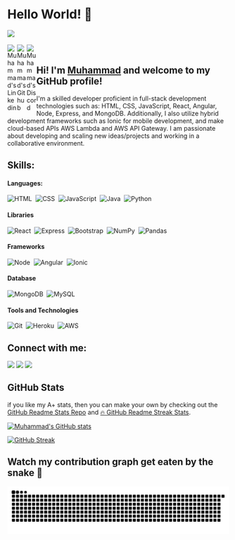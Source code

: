 # Hello World! 👋

<!-- <img alt="VISITORS" src="https://komarev.com/ghpvc/?username=alihxn23&style=flat&labelColor=red&logo=github&label=PROFILE+VIEWS&color=71caeb"/> -->

![](https://komarev.com/ghpvc/?username=alihxn23&label=PROFILE+VIEWS&color=71caeb&style=flat-square&labelColor=red&logo=github)

<a href="https://www.linkedin.com/in/alihxn23/">
  <img align="left" alt="Muhammad's Linkedin" width="22px" src="https://cdn.jsdelivr.net/npm/simple-icons@v3/icons/linkedin.svg" />
</a>
<a href="https://github.com/alihxn23">
  <img align="left" alt="Muhammad's Github" width="22px" src="https://cdn.jsdelivr.net/npm/simple-icons@v3/icons/github.svg" />
</a>
<a href="https://discordapp.com/users/887374732264095834">
  <img align="left" alt="Muhammad's Discord" width="22px" src="https://cdn.jsdelivr.net/npm/simple-icons@v3/icons/discord.svg" />
</a>  
<br />

## Hi! I'm [**Muhammad**](https://www.linkedin.com/in/alihxn23/) and welcome to my GitHub profile!

I'm a skilled developer proficient in full-stack development technologies such as: HTML, CSS, JavaScript, React, Angular, Node, Express, and MongoDB. Additionally, I also utilize hybrid development frameworks such as Ionic for mobile development, and make cloud-based APIs AWS Lambda and AWS API Gateway. I am passionate about developing and scaling new ideas/projects and working in a collaborative environment.

## Skills:

#### Languages:

![HTML](https://img.shields.io/badge/HTML-E34F26?style=for-the-badge&logo=HTML5&logoColor=white)&nbsp;
![CSS](https://img.shields.io/badge/CSS-1572B6?style=for-the-badge&logo=CSS3&logoColor=white)&nbsp;
![JavaScript](https://img.shields.io/badge/JavaScript-F0DB4F?style=for-the-badge&logo=JavaScript&logoColor=323330)&nbsp;
![Java](https://img.shields.io/badge/Java-f89820?style=for-the-badge&logo=java&logoColor=white)&nbsp;
![Python](https://img.shields.io/badge/Python-3776AB?style=for-the-badge&logo=python&logoColor=white)&nbsp;

#### Libraries

![React](https://img.shields.io/badge/React-61DAFB?style=for-the-badge&logo=React&logoColor=black)&nbsp;
![Express](https://img.shields.io/badge/Express-ececec?style=for-the-badge&logo=Express&logoColor=black)&nbsp;
![Bootstrap](https://img.shields.io/badge/Bootstrap-7952B3?style=for-the-badge&logo=Bootstrap&logoColor=white)&nbsp;
![NumPy](https://img.shields.io/badge/numpy-%23013243.svg?style=for-the-badge&logo=numpy&logoColor=white)&nbsp;
![Pandas](https://img.shields.io/badge/pandas-%23150458.svg?style=for-the-badge&logo=pandas&logoColor=white)&nbsp;

#### Frameworks

![Node](https://img.shields.io/badge/Node.JS-339933?style=for-the-badge&logo=Node.js&logoColor=black)&nbsp;
![Angular](https://img.shields.io/badge/Angular-DD0031?style=for-the-badge&logo=Angular&logoColor=white)&nbsp;
![Ionic](https://img.shields.io/badge/Ionic-3880FF?style=for-the-badge&logo=Ionic&logoColor=white)&nbsp;

#### Database

![MongoDB](https://img.shields.io/badge/MongoDB-47A248?style=for-the-badge&logo=mongoDB&logoColor=white)&nbsp;
![MySQL](https://img.shields.io/badge/MySQL-00000F?style=for-the-badge&logo=mysql&logoColor=white)&nbsp;

#### Tools and Technologies

![Git](https://img.shields.io/badge/GIT-E44C30?style=for-the-badge&logo=git&logoColor=white)&nbsp;
![Heroku](https://img.shields.io/badge/Heroku-430098?style=for-the-badge&logo=Heroku&logoColor=white)&nbsp;
![AWS](https://img.shields.io/badge/Amazon_AWS-232F3E?style=for-the-badge&logo=amazon-aws&logoColor=orange)&nbsp;

## Connect with me:

<p align = "center">

[<img src ="https://img.shields.io/badge/website-%23.svg?&style=for-the-badge&logo=www&logoColor=white%22&color=black">](https://alihxn23.github.io)
[<img src="https://img.shields.io/badge/linkedin-%2312100E.svg?&style=for-the-badge&logo=linkedin&logoColor=white&color=black" />](https://www.linkedin.com/in/alihxn23/)
[<img src="https://img.shields.io/badge/Discord-%2312100E.svg?&style=for-the-badge&logo=Discord&logoColor=white&color=black" />](https://discordapp.com/users/887374732264095834)

</p>

## GitHub Stats

if you like my A+ stats, then you can make your own by checking out the [GitHub Readme Stats Repo](https://github.com/anuraghazra/github-readme-stats) and [🔥 GitHub Readme Streak Stats](https://github-readme-streak-stats.herokuapp.com/demo/).

[![Muhammad's GitHub stats](https://github-readme-stats.vercel.app/api?username=alihxn23&show_icons=true&theme=prussian)](https://github.com/anuraghazra/github-readme-stats)

[![GitHub Streak](http://github-readme-streak-stats.herokuapp.com?user=alihxn23&theme=prussian)](https://git.io/streak-stats)

## Watch my contribution graph get eaten by the snake 🐍

 ![Snake animation](https://github.com/alihxn23/alihxn23/blob/output/github-contribution-grid-snake.svg)

<!-- #### IDEs

![Eclipse](https://img.shields.io/badge/Eclipse-FE7A16.svg?style=for-the-badge&logo=Eclipse&logoColor=white)&nbsp;
![Jupyter Notebook](https://img.shields.io/badge/jupyter-%23FA0F00.svg?style=for-the-badge&logo=jupyter&logoColor=white)&nbsp;
![PyCharm](https://img.shields.io/badge/pycharm-143?style=for-the-badge&logo=pycharm&logoColor=black&color=black&labelColor=green)&nbsp;
![Visual Studio Code](https://img.shields.io/badge/Visual%20Studio%20Code-0078d7.svg?style=for-the-badge&logo=visual-studio-code&logoColor=white)&nbsp;
![Vim](https://img.shields.io/badge/VIM-%2311AB00.svg?style=for-the-badge&logo=vim&logoColor=white)&nbsp; -->

<!--
**alihxn23/alihxn23** is a ✨ _special_ ✨ repository because its `README.md` (this file) appears on your GitHub profile.

Here are some ideas to get you started:

- 🔭 I’m currently working on ...
- 🌱 I’m currently learning ...
- 👯 I’m looking to collaborate on ...
- 🤔 I’m looking for help with ...
- 💬 Ask me about ...
- 📫 How to reach me: ...
- 😄 Pronouns: ...
- ⚡ Fun fact: ...
-->
